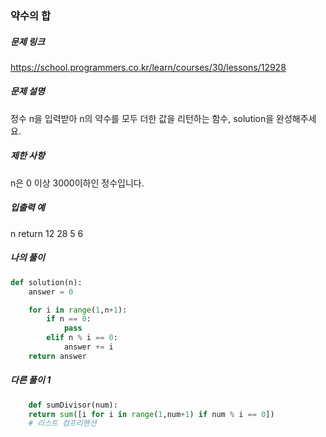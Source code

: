 ### 약수의 합


##### 문제 링크

https://school.programmers.co.kr/learn/courses/30/lessons/12928



##### 문제 설명

정수 n을 입력받아 n의 약수를 모두 더한 값을 리턴하는 함수, solution을 완성해주세요.


##### 제한 사항

n은 0 이상 3000이하인 정수입니다.


##### 입출력 예
n	return
12	28
5	6



##### 나의 풀이

```py
def solution(n):
    answer = 0

    for i in range(1,n+1):
        if n == 0:
            pass
        elif n % i == 0:
            answer += i
    return answer
```



##### 다른 풀이 1

```py
    def sumDivisor(num):
    return sum([i for i in range(1,num+1) if num % i == 0])
    # 리스트 컴프리헨션
```

